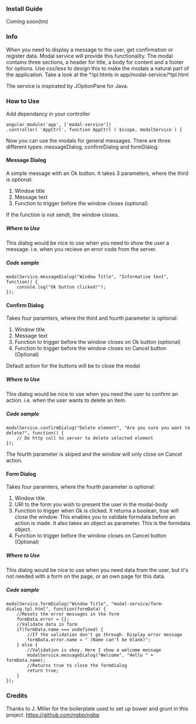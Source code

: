 ### Install Guide

Coming soon(tm)

### Info

When you need to display a message to the user, get confirmation or register data. Modal service will provide this functionality. The modal contains three sections, a header for title, a body for content and a footer for options. Use css/less to design this to make the modals a natural part of the application. Take a look at the *.tpl.htmls in app/modal-service/*tpl.html

The service is inspirated by JOptionPane for Java.

### How to Use

Add dependancy in your controller

    angular.module('app', ['modal-service'])
    .controller( 'AppCtrl', function AppCtrl ( $scope, modalService ) {

Now you can use the modals for general messages. There are three different types: messageDialog, confirmDialog and formDialog.

#### Message Dialog

A simple message with an Ok button. It takes 3 parameters, where the third is optional:
1.  Window title
2.  Message text
3.  Function to trigger before the window closes (optional)

If the function is not sendt, the window closes.

##### Where to Use

This dialog would be nice to use when you need to show the user a message. i.e. when you recieve an error code from the server.

##### Code sample

    modalService.messageDialog("Window Title", "Informative text", function() {
		console.log("Ok button clicked!");
	});

#### Confirm Dialog

Takes four paramters, where the third and fourth parameter is optional:
1.  Window title
2.  Message text
3.  Function to trigger before the window closes on Ok button (optional)
4.  Function to trigger before the window closes on Cancel button (Optional)

Default action for the buttons will be to close the modal

##### Where to Use

This dialog would be nice to use when you need the user to confirm an action. i.e. when the user wants to delete an item.

##### Code sample

	modalService.confirmDialog("Delete element", "Are you sure you want to delete?", function() {
		// Do http call to server to delete selected element
	});

The fourth parameter is skiped and the window will only close on Cancel action.

#### Form Dialog

Takes four paramters, where the fourth parameter is optional:
1.  Window title
2.  URI to the form you wish to present the user in the modal-body
3.  Function to trigger when Ok is clicked. It returns a boolean, true will close the window. This enables you to validate formdata before an action is made. It also takes an object as parameter. This is the formdata object.
4.  Function to trigger before the window closes on Cancel button (Optional)

##### Where to Use

This dialog would be nice to use when you need data from the user, but it's not needed with a form on the page, or an own page for this data.

##### Code sample

    modalService.formDialog("Window Title", "modal-service/form-dialog.tpl.html", function(formData) {
    	//Resets the error messages in the form
		formData.error = {};
		//Validate data in form
		if(formData.name === undefined) {
			//If the validation don't go through. Display error message
			formData.error.name = " (Name can't be blank)";
		} else {
			//Validation is okey. Here I show a welcome message
			modalService.messageDialog("Welcome", "Hello " + formData.name);
			//Returns true to close the formdialog
			return true;
		}
	});

### Credits

Thanks to J. Miller for the boilerplate used to set up bower and grunt in this project.
https://github.com/ngbp/ngbp